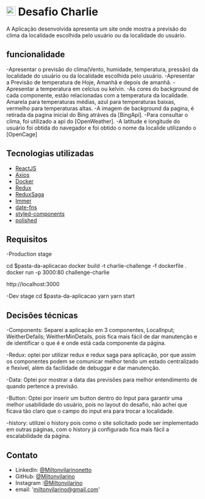 # <img src="https://avatars1.githubusercontent.com/u/7063040?v=4&s=200.jpg" alt="HU" width="24" /> Desafio Charlie

A Aplicação desenvolvida apresenta um site onde mostra a previsão do clima da localidade escolhida pelo
usuário ou da localidade do usuário.

## funcionalidade

-Apresentar o previsão do clima(Vento, humidade, temperatura, pressão) da localidade do usuário ou da localidade escolhida pelo usuário.
-Apresentar a Previsão de temperatura de Hoje, Amanhã e depois de amanhã.
-Apresentar a temperatura em celcius ou kelvin.
-As cores do background de cada componente, estão relacionadas com a temperatura da localidade.
Amarela para temperaturas médias, azul para temperaturas baixas, vermelho para temperaturas altas.
-A imagem de background da pagina, é retirada da pagina inicial do Bing atráves da [BingApi].
-Para consultar o clima, foi utilizado a api do [OpenWeather].
-A latitude e longitude do usuário foi obtida do navegador e foi obtido o nome da localide utilizando o [OpenCage]


## Tecnologias utilizadas

- [ReactJS](https://pt-br.reactjs.org/)
- [Axios](https://github.com/axios/axios#axios)
- [Docker](https://www.docker.com/)
- [Redux](https://redux.js.org//)
- [ReduxSaga](https://redux-saga.js.org/)
- [Immer](https://github.com/immerjs/immer)
- [date-fns](https://date-fns.org/)
- [styled-components](https://styled-components.com/)
- [polished](https://polished.js.org/)

## Requisitos

-Production stage

  cd $pasta-da-aplicacao
  docker build -t charlie-challenge -f dockerfile .
  docker run -p 3000:80 challenge-charlie

  http://localhost:3000

-Dev stage
  cd $pasta-da-aplicacao
  yarn
  yarn start

## Decisões técnicas

-Components:
Separei a aplicação em 3 componentes, LocalInput; WeitherDefails; WeitherMinDetails, pois fica mais
fácil de dar manutenção e de identificar o que é e
onde está cada componente da página.

-Redux:
optei por utilizar redux e redux saga para aplicação,
por que assim os componentes podem se comunicar melhor tendo um estado centralizado e flexivel, além da facilidade de debuggar e dar manutenção.

-Data:
Optei por mostrar a data das previsões para melhor entendimento de quando pertence a previsão.

-Button:
Optei por inserir um button dentro do Input para garantir uma melhor usabilidade do usuário, pois no layout do desafio, não achei que ficava tão claro que o
campo do input era para trocar a localidade.

-history:
utilizei o history pois como o site solicitado pode
ser implementado em outras páginas, com o history já configurado fica mais fácil a escalabilidade da página.

## Contato

- LinkedIn: [@Miltonvilarinonetto](https://www.linkedin.com/miltonvilarinonetto/)
- GitHub: [@Miltonvilarino](https://github.com/Miltonvilarino)
- Instagram :[@Miltonvilarino](https://www.instagram.com/miltonvilarino/)
- email: 'miltonvilarino@gmail.com'